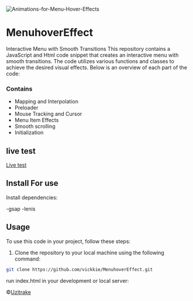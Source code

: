 ![Animations-for-Menu-Hover-Effects](https://github.com/vickkie/MenuhoverEffect/assets/43224578/8f0db1da-49d9-4d47-a14f-7ee82a5a8637)

# MenuhoverEffect

Interactive Menu with Smooth Transitions
This repository contains a JavaScript and Html code snippet that creates an interactive menu with smooth transitions. The code utilizes various functions and classes to achieve the desired visual effects. Below is an overview of each part of the code:

### Contains

- Mapping and Interpolation
- Preloader
- Mouse Tracking and Cursor
- Menu Item Effects
- Smooth scrolling
- Initialization

## live test

[Live test](https://vickkie.github.io/MenuhoverEffect/)

## Install For use

Install dependencies:

-gsap
-lenis

## Usage

To use this code in your project, follow these steps:

1. Clone the repository to your local machine using the following command:

```bash
git clone https://github.com/vickkie/MenuhoverEffect.git
```

run index.html in your development or local server:

&copy;[Uzitrake](https://vickkie.github.io/)
